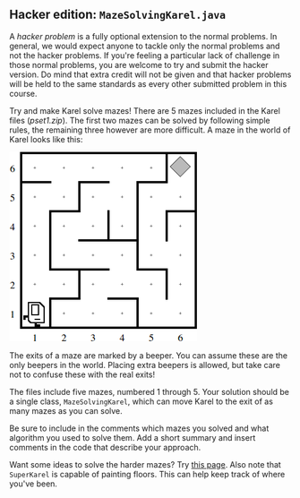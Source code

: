 ## Hacker edition: `MazeSolvingKarel.java`

A *hacker problem* is a fully optional extension to the normal problems. In
general, we would expect anyone to tackle only the normal problems and not the
hacker problems. If you're feeling a particular lack of challenge in those
normal problems, you are welcome to try and submit the hacker version. Do mind
that extra credit will not be given and that hacker problems will be held to
the same standards as every other submitted problem in this course.

Try and make Karel solve mazes! There are 5 mazes included in the Karel files
(*pset1.zip*). The first two mazes can be solved by following simple rules, the
remaining three however are more difficult. A maze in the world of Karel looks
like this:

![A maze in the world of Karel.](figure8.png)

The exits of a maze are marked by a beeper. You can assume these are the only
beepers in the world. Placing extra beepers is allowed, but take care not to
confuse these with the real exits!

The files include five mazes, numbered 1 through 5. Your solution should be a
single class, `MazeSolvingKarel`, which can move Karel to the exit of as many 
mazes as you can solve.

Be sure to include in the comments which mazes you solved and what algorithm 
you used to solve them. Add a short summary and insert comments in the code 
that describe your approach.

Want some ideas to solve the harder mazes? Try
[this page](http://www.astrolog.org/labyrnth/algrithm.htm). Also note that
`SuperKarel` is capable of painting floors. This can help keep track of where
you've been.
